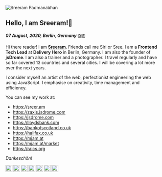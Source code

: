 ![Sreeram Padmanabhan](https://github.githubassets.com/images/mona-whisper.gif 'Sreeram Padmanabhan')

## Hello, I am Sreeram!👋 

#### *07 August, 2020, Berlin, Germany* 🇩🇪

Hi there reader! I am [**Sreeram**](https://sreer.am). Friends call me Siri or Sree. I am a **Frontend Tech Lead** at **Delivery Hero** in Berlin, Germany. I am also the founder of **jsDrome**. I am also a trainer and a photographer. I travel regularly and have so far covered 13 countries and several cities. I will be covering a lot more over the next years.

I consider myself an artist of the web, perfectionist engineering the web using JavaScript. I emphasise on creativity, time management and efficiency.

You can see my work at:

- https://sreer.am
- https://zaxis.jsdrome.com
- https://jsdrome.com
- https://lloydsbank.com
- https://bankofscotland.co.uk
- https://halifax.co.uk
- https://mjam.at
- https://mjam.at/market
- https://raics.org

*Dankeschön!*

<a href="https://www.linkedin.com/in/sreeramofficial/">
  <img align="left" alt="Sreeram Padmanabhan" width="22px" src="https://cdn.jsdelivr.net/npm/simple-icons@v3/icons/linkedin.svg" />
</a>

<a href="https://instagram.com/sreeramofficial">
  <img align="left" alt="Sreeram Instageam" width="22px" src="https://cdn.jsdelivr.net/npm/simple-icons@v3/icons/instagram.svg" />
</a>

<a href="https://leetcode.com/sreeramofficial">
  <img align="left" alt="Sreeram Instageam" width="22px" src="https://cdn.jsdelivr.net/npm/simple-icons@v3/icons/leetcode.svg" />
</a>

<a href="https://stackoverflow.com/users/5228328/sreeram-padmanabhan">
  <img align="left" alt="Sreeram Instageam" width="22px" src="https://cdn.jsdelivr.net/npm/simple-icons@v3/icons/stackoverflow.svg" />
</a>

<a href="https://github.com/sreeramofficial">
  <img align="left" alt="Sreeram Instageam" width="22px" src="https://cdn.jsdelivr.net/npm/simple-icons@v3/icons/github.svg" />
</a>

<a href="https://twitter.com/sreeramofficial">
  <img align="left" alt="Sreeram Instageam" width="22px" src="https://cdn.jsdelivr.net/npm/simple-icons@v3/icons/twitter.svg" />
</a>

<a href="https://www.quora.com/profile/Sreeram-Padmanabhan-1">
  <img align="left" alt="Sreeram Instageam" width="22px" src="https://cdn.jsdelivr.net/npm/simple-icons@v3/icons/quora.svg" />
</a>
